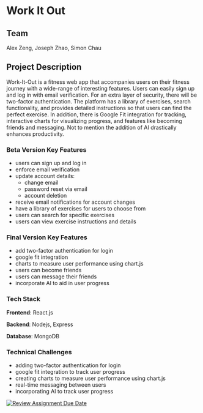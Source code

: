 # Work It Out

## Team

Alex Zeng, Joseph Zhao, Simon Chau

## Project Description 

Work-It-Out is a fitness web app that accompanies users on their fitness journey with a wide-range of interesting features. Users can easily sign up and log in with email verification. For an extra layer of security, there will be two-factor authentication. The platform has a library of exercises, search functionality, and provides detailed instructions so that users can find the perfect exercise. In addition, there is Google Fit integration for tracking, interactive charts for visualizing progress, and features like becoming friends and messaging. Not to mention the addition of AI drastically enhances productivity.

### Beta Version Key Features

* users can sign up and log in
* enforce email verification
* update account details: 
  * change email
  * password reset via email
  * account deletion
* receive email notifications for account changes
* have a library of exercises for users to choose from
* users can search for specific exercises 
* users can view exercise instructions and details

### Final Version Key Features

* add two-factor authentication for login
* google fit integration
* charts to measure user performance using chart.js
* users can become friends 
* users can message their friends
* incorporate AI to aid in user progress

### Tech Stack
**Frontend**: React.js

**Backend**: Nodejs, Express

**Database**: MongoDB

### Technical Challenges
* adding two-factor authentication for login
* google fit integration to track user progress
* creating charts to measure user performance using chart.js
* real-time messaging between users
* incorporating AI to track user progress

[![Review Assignment Due Date](https://classroom.github.com/assets/deadline-readme-button-24ddc0f5d75046c5622901739e7c5dd533143b0c8e959d652212380cedb1ea36.svg)](https://classroom.github.com/a/KRLE_tfD)

